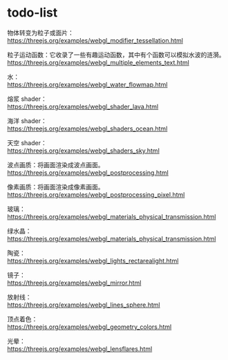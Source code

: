 # todo-list

物体转变为粒子或面片：  
https://threejs.org/examples/webgl_modifier_tessellation.html  
  
粒子运动函数：它收录了一些有趣运动函数，其中有个函数可以模拟水波的涟漪。 
https://threejs.org/examples/webgl_multiple_elements_text.html  

水：  
https://threejs.org/examples/webgl_water_flowmap.html  

熔浆 shader：  
https://threejs.org/examples/webgl_shader_lava.html  

海洋 shader：  
https://threejs.org/examples/webgl_shaders_ocean.html  

天空 shader：  
https://threejs.org/examples/webgl_shaders_sky.html  

波点画质：将画面渲染成波点画面。  
https://threejs.org/examples/webgl_postprocessing.html  

像素画质：将画面渲染成像素画面。  
https://threejs.org/examples/webgl_postprocessing_pixel.html  

玻璃：  
https://threejs.org/examples/webgl_materials_physical_transmission.html  

绿水晶：  
https://threejs.org/examples/webgl_materials_physical_transmission.html  

陶瓷：  
https://threejs.org/examples/webgl_lights_rectarealight.html  

镜子：  
https://threejs.org/examples/webgl_mirror.html  

放射线：  
https://threejs.org/examples/webgl_lines_sphere.html  


顶点着色：  
https://threejs.org/examples/webgl_geometry_colors.html  

光晕：  
https://threejs.org/examples/webgl_lensflares.html  

